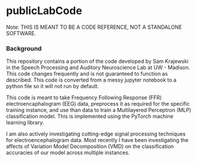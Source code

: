 # publicLabCode
Note: THIS IS MEANT TO BE A CODE REFERENCE, NOT A STANDALONE SOFTWARE.

### Background
This repository contains a portion of the code developed by Sam Krajewski in the Speech Processing and Auditory Neuroscience Lab at UW - Madison. This code changes frequently and is not guaranteed to function as described. This code is converted from a messy jupyter notebook to a python file so it will not run by default. 

This code is meant to take Frequency Following Response (FFR) electroencaphalogram (EEG) data, preprocess it as required for the specific training instance, and use than data to train a Multilayered Perceptron (MLP) classification model. This is implemented using the PyTorch machine learning library. 

I am also actively investigating cutting-edge signal processing techniques for electroencephalogram data. Most recently I have been investigating the affects of Variation Model Decomposition (VMD) on the classification accuracies of our model across multiple instances.

